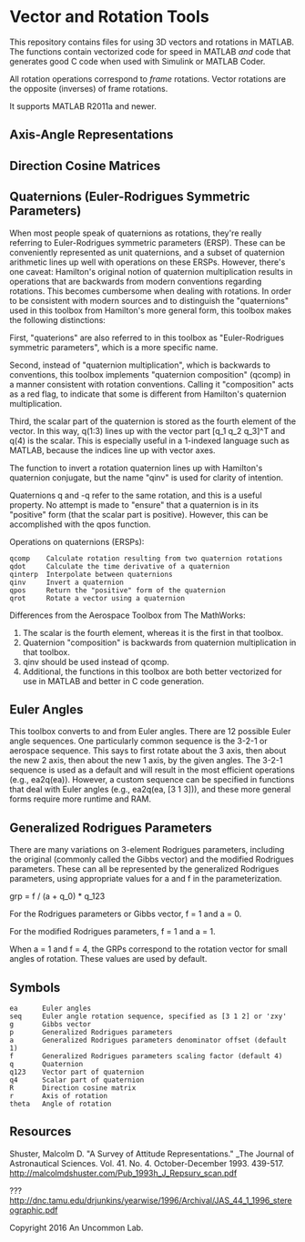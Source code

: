 Vector and Rotation Tools
=========================

This repository contains files for using 3D vectors and rotations in MATLAB. The functions contain vectorized code for speed in MATLAB *and* code that generates good C code when used with Simulink or MATLAB Coder.

All rotation operations correspond to _frame_ rotations. Vector rotations are the opposite (inverses) of frame rotations.

It supports MATLAB R2011a and newer.


Axis-Angle Representations
--------------------------



Direction Cosine Matrices
-------------------------



Quaternions (Euler-Rodrigues Symmetric Parameters)
--------------------------------------------------

When most people speak of quaternions as rotations, they're really referring to Euler-Rodrigues symmetric parameters (ERSP). These can be conveniently represented as unit quaternions, and a subset of quaternion arithmetic lines up well with operations on these ERSPs. However, there's one caveat: Hamilton's original notion of quaternion multiplication results in operations that are backwards from modern conventions regarding rotations. This becomes cumbersome when dealing with rotations. In order to be consistent with modern sources and to distinguish the "quaternions" used in this toolbox from Hamilton's more general form, this toolbox makes the following distinctions:

First, "quaterions" are also referred to in this toolbox as "Euler-Rodrigues symmetric parameters", which is a more specific name.

Second, instead of "quaternion multiplication", which is backwards to conventions, this toolbox implements "quaternion composition" (qcomp) in a manner consistent with rotation conventions. Calling it "composition" acts as a red flag, to indicate that some is different from Hamilton's quaternion multiplication.

Third, the scalar part of the quaternion is stored as the fourth element of the vector. In this way, q(1:3) lines up with the vector part [q_1 q_2 q_3]^T and q(4) is the scalar. This is especially useful in a 1-indexed language such as MATLAB, because the indices line up with vector axes.

The function to invert a rotation quaternion lines up with Hamilton's quaternion conjugate, but the name "qinv" is used for clarity of intention.

Quaternions q and -q refer to the same rotation, and this is a useful property. No attempt is made to "ensure" that a quaternion is in its "positive" form (that the scalar part is positive). However, this can be accomplished with the qpos function.

Operations on quaternions (ERSPs):

    qcomp    Calculate rotation resulting from two quaternion rotations
    qdot     Calculate the time derivative of a quaternion
    qinterp  Interpolate between quaternions
    qinv     Invert a quaternion
    qpos     Return the "positive" form of the quaternion
    qrot     Rotate a vector using a quaternion


Differences from the Aerospace Toolbox from The MathWorks:

1. The scalar is the fourth element, whereas it is the first in that toolbox.
2. Quaternion "composition" is backwards from quaternion multiplication in that toolbox.
3. qinv should be used instead of qcomp.
4. Additional, the functions in this toolbox are both better vectorized for use in MATLAB and better in C code generation.

Euler Angles
------------

This toolbox converts to and from Euler angles. There are 12 possible Euler angle sequences. One particularly common sequence is the 3-2-1 or aerospace sequence. This says to first rotate about the 3 axis, then about the new 2 axis, then about the new 1 axis, by the given angles. The 3-2-1 sequence is used as a default and will result in the most efficient operations (e.g., ea2q(ea)). However, a custom sequence can be specified in functions that deal with Euler angles (e.g., ea2q(ea, [3 1 3])), and these more general forms require more runtime and RAM.


Generalized Rodrigues Parameters
--------------------------------

There are many variations on 3-element Rodrigues parameters, including the original (commonly called the Gibbs vector) and the modified Rodrigues parameters. These can all be represented by the generalized Rodrigues parameters, using appropriate values for a and f in the parameterization.

grp = f / (a + q_0) * q_123

For the Rodrigues parameters or Gibbs vector, f = 1 and a = 0.

For the modified Rodrigues parameters, f = 1 and a = 1.

When a = 1 and f = 4, the GRPs correspond to the rotation vector for small angles of rotation. These values are used by default.


Symbols
-------

    ea      Euler angles
    seq     Euler angle rotation sequence, specified as [3 1 2] or 'zxy'
    g       Gibbs vector
    p       Generalized Rodrigues parameters
    a       Generalized Rodrigues parameters denominator offset (default 1)
    f       Generalized Rodrigues parameters scaling factor (default 4)
    q       Quaternion
    q123    Vector part of quaternion
    q4      Scalar part of quaternion
    R       Direction cosine matrix
    r       Axis of rotation
    theta   Angle of rotation


Resources
---------

Shuster, Malcolm D. "A Survey of Attitude Representations." _The Journal of Astronautical Sciences. Vol. 41. No. 4. October-December 1993. 439-517. http://malcolmdshuster.com/Pub_1993h_J_Repsurv_scan.pdf

??? http://dnc.tamu.edu/drjunkins/yearwise/1996/Archival/JAS_44_1_1996_stereographic.pdf


Copyright 2016 An Uncommon Lab.
